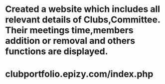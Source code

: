 
<h1>Created a website which includes all relevant details of Clubs,Committee. 
Their meetings time,members addition or removal and others functions are displayed.<h1>

clubportfolio.epizy.com/index.php
